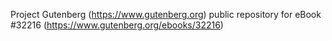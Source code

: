 Project Gutenberg (https://www.gutenberg.org) public repository for eBook #32216 (https://www.gutenberg.org/ebooks/32216)
